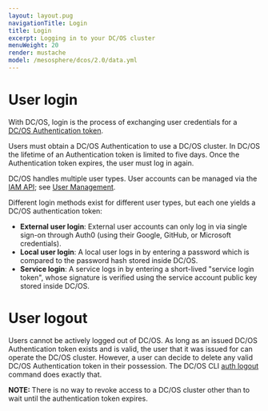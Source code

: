 ```yaml
---
layout: layout.pug
navigationTitle: Login
title: Login
excerpt: Logging in to your DC/OS cluster
menuWeight: 20
render: mustache
model: /mesosphere/dcos/2.0/data.yml
---
```


<!-- The source repository for this topic is https://github.com/dcos/dcos-docs-site -->

# User login

With DC/OS, login is the process of exchanging user credentials for a [DC/OS Authentication token](/mesosphere/dcos/2.0/security/oss/authentication/authentication-token/).

Users must obtain a DC/OS Authentication to use a DC/OS cluster. In DC/OS the lifetime of an Authentication token is limited to five days. Once the Authentication token expires, the user must log in again.

DC/OS handles multiple user types. User accounts can be managed via the [IAM API](/mesosphere/dcos/2.0/security/oss/iam-api/); see [User Management](/mesosphere/dcos/2.0/security/oss/user-management/).

Different login methods exist for different user types, but each one yields a DC/OS authentication token:

* **External user login**: External user accounts can only log in via single sign-on through Auth0 (using their Google, GitHub, or Microsoft credentials).
* **Local user login**: A local user logs in by entering a password which is compared to the password hash stored inside DC/OS.
* **Service login**: A service logs in by entering a short-lived "service login token", whose signature is verified using the service account public key stored inside DC/OS.

# User logout

Users cannot be actively logged out of DC/OS. As long as an issued DC/OS Authentication token exists and is valid, the user that it was issued for can operate the DC/OS cluster. However, a user can decide to delete any valid DC/OS Authentication token in their possession. The DC/OS CLI [auth logout](/mesosphere/dcos/2.0/cli/command-reference/dcos-auth/dcos-auth-logout/) command does exactly that.

<p class="message--note"><strong>NOTE: </strong>There is no way to revoke access to a DC/OS cluster other than to wait until the authentication token expires.</p>
